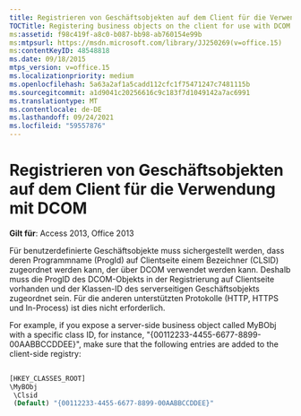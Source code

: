 ```yaml
---
title: Registrieren von Geschäftsobjekten auf dem Client für die Verwendung mit DCOM
TOCTitle: Registering business objects on the client for use with DCOM
ms:assetid: f98c419f-a8c0-b087-bb98-ab760154e99b
ms:mtpsurl: https://msdn.microsoft.com/library/JJ250269(v=office.15)
ms:contentKeyID: 48548818
ms.date: 09/18/2015
mtps_version: v=office.15
ms.localizationpriority: medium
ms.openlocfilehash: 5a63a2af1a5cadd112cfc1f75471247c7481115b
ms.sourcegitcommit: a1d9041c20256616c9c183f7d1049142a7ac6991
ms.translationtype: MT
ms.contentlocale: de-DE
ms.lasthandoff: 09/24/2021
ms.locfileid: "59557876"
---
```

# <a name="registering-business-objects-on-the-client-for-use-with-dcom"></a>Registrieren von Geschäftsobjekten auf dem Client für die Verwendung mit DCOM

**Gilt für**: Access 2013, Office 2013

Für benutzerdefinierte Geschäftsobjekte muss sichergestellt werden, dass deren Programmname (ProgId) auf Clientseite einem Bezeichner (CLSID) zugeordnet werden kann, der über DCOM verwendet werden kann. Deshalb muss die ProgID des DCOM-Objekts in der Registrierung auf Clientseite vorhanden und der Klassen-ID des serverseitigen Geschäftsobjekts zugeordnet sein. Für die anderen unterstützten Protokolle (HTTP, HTTPS und In-Process) ist dies nicht erforderlich.

For example, if you expose a server-side business object called MyBObj with a specific class ID, for instance, "{00112233-4455-6677-8899-00AABBCCDDEE}", make sure that the following entries are added to the client-side registry:

```vb 
 
[HKEY_CLASSES_ROOT] 
\MyBObj 
 \Clsid 
 (Default) "{00112233-4455-6677-8899-00AABBCCDDEE}" 
```

